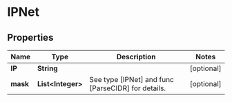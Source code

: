 

# IPNet


## Properties

| Name | Type | Description | Notes |
|------------ | ------------- | ------------- | -------------|
|**IP** | **String** |  |  [optional] |
|**mask** | **List&lt;Integer&gt;** | See type [IPNet] and func [ParseCIDR] for details. |  [optional] |



